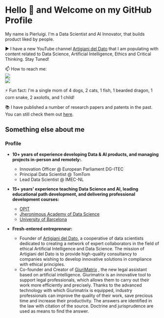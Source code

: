 # Hello 👋 and Welcome on my GitHub Profile

My name is Pierluigi. I'm a Data Scientist and AI Innovator, that builds product liked by people.

▶️ I have a new YouTube channel [Artigiani del Dato](https://www.youtube.com/channel/UCilUPMMXNjJvpOZzSSO9SsQ) that I am populating with content related to Data Science, Artificial Intelligence, Ethics and Critical Thinking. Stay Tuned!

📫 How to reach me:   
<a href="https://www.linkedin.com/company/artigiani-del-dato"><img src="https://img.shields.io/badge/LinkedIn-0077B5?style=for-the-badge&logo=linkedin&logoColor=white"></a>  
<a href="https://www.tiktok.com/@artigianideldato"><img src="https://img.shields.io/badge/TikTok-000000?style=for-the-badge&logo=tiktok&logoColor=white"></a>   

⚡ Fun fact: I'm a single mom of 4 dogs, 2 cats, 1 fish, 1 bearded dragon, 1 corn snake, 2 axolotls, and 1 child!

📚 I have published a number of research papers and patents in the past. You can still check them out [here](https://scholar.google.com/citations?user=m43xyeYAAAAJ&hl=en).

## Something else about me

### Profile
- **10+ years of experience developing Data & AI products, and managing projects in-person and remotely:**. 
  - Innovation Officer @ European Parliament DG-ITEC 
  - Principal Data Scientist @ TomTom
  - Lead Data Scientist @ IMEC-NL
    
- **15+ years’ experience teaching Data Science and AI, leading educational path development, and delivering professional development courses:**
  - [OPIT](www.opit.com)
  - [Jheronimous Academy of Data Science](www.jads.nl)
  - [University of Barcelona](www.ub.edu)
    
- **Fresh-entered entrepreneur:**
  - Founder of [Artigiani del Dato](www.artigianideldato.it), a cooperative of data scientists dedicated to creating a network of expert collaborators in the field of ethical Artificial Intelligence and Data Science. The mission of Artigiani del Dato is to provide high-quality consultancy to companies wishing to develop innovative solutions in compliance with ethical principles.
  - Co-founder and Creator of [GiuriMatrix](www.giurimatrix.it) , the new legal assistant based on artificial intelligence. Giurimatrix is an innovative tool to support legal professionals, which allows them to carry out their work more efficiently and precisely. Thanks to the advanced technology with which Giurimatrix is equipped, industry professionals can improve the quality of their work, save precious time and increase their productivity. The answers are identified in the law with citation of the source. Doctrine and jurisprudence are used as means to find the answer.








